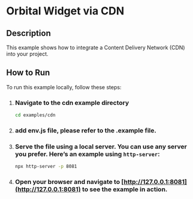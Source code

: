 # Orbital Widget via CDN

## Description

This example shows how to integrate a Content Delivery Network (CDN) into your project.

## How to Run

To run this example locally, follow these steps:

1.  ### Navigate to the cdn example directory

    ```bash
    cd examples/cdn
    ```

2.  ### add env.js file, please refer to the .example file.

3.  ### Serve the file using a local server. You can use any server you prefer. Here’s an example using `http-server`:

    ```bash
    npx http-server -p 8081
    ```

4.  ### Open your browser and navigate to [http://127.0.0.1:8081](http://127.0.0.1:8081) to see the example in action.
